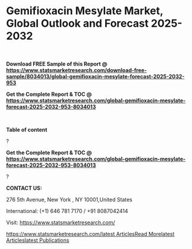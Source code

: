 <h1>Gemifioxacin Mesylate Market, Global Outlook and Forecast 2025-2032</h1><br/><p><strong>Download FREE Sample of this Report @ <a href="https://www.statsmarketresearch.com/download-free-sample/8034013/global-gemifioxacin-mesylate-forecast-2025-2032-953">https://www.statsmarketresearch.com/download-free-sample/8034013/global-gemifioxacin-mesylate-forecast-2025-2032-953</a></strong></p>
 
 
 
 <div><b>Get the Complete Report & TOC @ <a href="https://www.statsmarketresearch.com/global-gemifioxacin-mesylate-forecast-2025-2032-953-8034013">https://www.statsmarketresearch.com/global-gemifioxacin-mesylate-forecast-2025-2032-953-8034013</a></b></div>
 
 
 
 <p><br />
 
 <b>Table of content</b></p>
 
 
 
 <p>? </p>
 
 
 
 <div><b>Get the Complete Report & TOC @ <a href="https://www.statsmarketresearch.com/global-gemifioxacin-mesylate-forecast-2025-2032-953-8034013">https://www.statsmarketresearch.com/global-gemifioxacin-mesylate-forecast-2025-2032-953-8034013</a></b></div>
 
 
 
 <p>? </p>
 
 
 
 <p><b>CONTACT US:</b><br />
 
 276 5th Avenue, New York , NY 10001,United States<br />
 
 International: (+1) 646 781 7170 / +91 8087042414<br />
 
 Visit: <a href="https://www.statsmarketresearch.com/">https://www.statsmarketresearch.com/</a><br />
 
 <a href="https://gyeongbokgung.com">https://www.statsmarketresearch.com/</a><a href="https://hallyeomaritime.com">latest Articles</a><a href="https://jingwansa.com">Read More</a><a href="https://nguoiviet.jp/">latest Articles</a><a href="https://www.intelmarketresearch.com/">latest Publications</a></p>